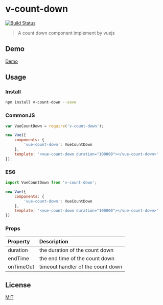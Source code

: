 # v-count-down
[![Build Status](https://travis-ci.org/lakb248/v-count-down.svg?branch=master)](https://travis-ci.org/lakb248/v-count-down)
> A count down component implement by vuejs

## Demo
[Demo](https://lakb248.github.io/v-count-down/)

## Usage

### Install

```bash
npm install v-count-down --save
```

### CommonJS

```javascript
var VueCountDown = require('v-count-down');

new Vue({
    components: {
        'vue-count-down': VueCountDown
    },
    template: '<vue-count-down duration="100000"></vue-count-down>'
});
```

### ES6
```javascript
import VueCountDown from 'v-count-down';

new Vue({
    components: {
        'vue-count-down': VueCountDown
    },
    template: '<vue-count-down duration="100000"></vue-count-down>'
})
```

### Props
| Property | Description |
|:--|:--|
| duration | the duration of the count down |
| endTime | the end time of the count down |
| onTimeOut | timeout handler of the count down |

## License

[MIT](http://opensource.org/licenses/MIT)
